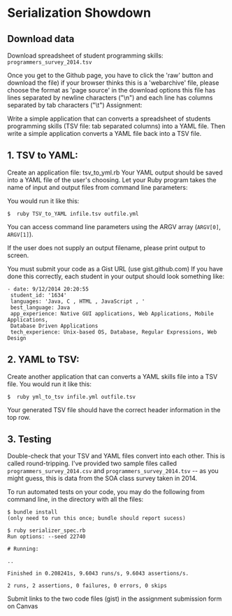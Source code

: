 # Serialization Showdown

## Download data

Download spreadsheet of student programming skills: `programmers_survey_2014.tsv`

Once you get to the Github page, you have to click the 'raw' button and download the file)
if your browser thinks this is a 'webarchive' file, please choose the format as 'page source' in the download options
this file has lines separated by newline characters ("\n") and each line has columns separated by tab characters ("\t")
Assignment:

Write a simple application that can converts a spreadsheet of students programming skills (TSV file: tab separated columns) into a YAML file.
Then write a simple application converts a YAML file back into a TSV file.

## 1. TSV to YAML:
Create an application file: tsv_to_yml.rb
Your YAML output should be saved into a YAML file of the user's choosing.
Let your Ruby program takes the name of input and output files from command line parameters:

You would run it like this:

`$  ruby TSV_to_YAML infile.tsv outfile.yml`

You can access command line parameters using the ARGV array (`ARGV[0]`, `ARGV[1]`).

If the user does not supply an output filename, please print output to screen.

You must submit your code as a Gist URL (use gist.github.com)
If you have done this correctly, each student in your output should look something like:
```
- date: 9/12/2014 20:20:55
 student_id: '1634'
 languages: 'Java, C , HTML , JavaScript , '
 best_language: Java
 app_experience: Native GUI applications, Web Applications, Mobile Applications,
 Database Driven Applications
 tech_experience: Unix-based OS, Database, Regular Expressions, Web Design
```

## 2. YAML to TSV:
Create another application that can converts a YAML skills file into a TSV file. You would run it like this:

`$  ruby yml_to_tsv infile.yml outfile.tsv`

Your generated TSV file should have the correct header information in the top row.

## 3. Testing

Double-check that your TSV and YAML files convert into each other. This is called round-tripping. I've provided two sample files called `programmers_survey_2014.csv` and `programmers_survey_2014.tsv` -- as you might guess, this is data from the SOA class survey taken in 2014.

To run automated tests on your code, you may do the following from command line, in the directory with all the files:
```
$ bundle install
(only need to run this once; bundle should report sucess)

$ ruby serializer_spec.rb
Run options: --seed 22740

# Running:

..

Finished in 0.208241s, 9.6043 runs/s, 9.6043 assertions/s.

2 runs, 2 assertions, 0 failures, 0 errors, 0 skips

```

Submit links to the two code files (gist) in the assignment submission form on Canvas
